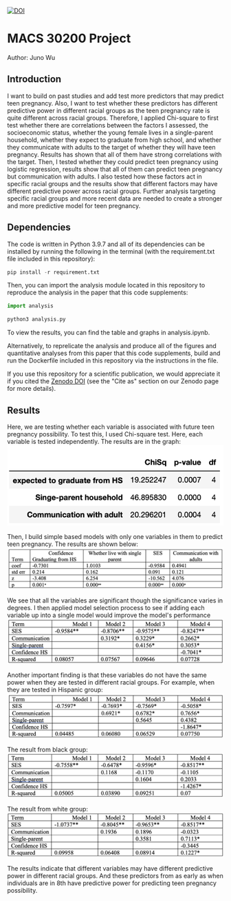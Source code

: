 [![DOI](https://zenodo.org/badge/DOI/10.5281/zenodo.6486884.svg)](https://doi.org/10.5281/zenodo.6486884)


# MACS 30200 Project

Author: Juno Wu

## Introduction

I want to build on past studies and add test more predictors that may predict teen pregnancy. Also, I want to test whether these predictors has different predictive power in different racial groups as the teen pregnancy rate is quite different across racial groups. Therefore, I applied Chi-square to first test whether there are correlations between the factors I assessed, the socioeconomic status, whether the young female lives in a single-parent household, whether they expect to graduate from high school, and whether they communicate with adults to the target of whether they will have teen pregnancy. Results has shown that all of them have strong correlations with the target. Then, I tested whether they could predict teen pregnancy using logistic regression, results show that all of them can predict teen pregnancy but communication with adults. I also tested how these factors act in specific racial groups and the results show that different factors may have different predictive power across racial groups.  Further analysis targeting specific racial groups and more recent data are needed to create a stronger and more predictive model for teen pregnancy.

## Dependencies

The code is written in Python 3.9.7 and all of its dependencies can be installed by running the following in the terminal (with the requirement.txt file included in this repository):


```python
pip install -r requirement.txt
```

Then, you can import the analysis module located in this repository to reproduce the analysis in the paper that this code supplements:


```python
import analysis 
```


```python
python3 analysis.py
```

To view the results, you can find the table and graphs in analysis.ipynb.

Alternatively, to reprelicate the analysis and produce all of the figures and quantitative analyses from this paper that this code supplements, build and run the Dockerfile included in this repository via the instructions in the file. 

If you use this repository for a scientific publication, we would appreciate it if you cited the [Zenodo DOI](https://doi.org/10.5281/zenodo.6486884) (see the "Cite as" section on our Zenodo page for more details).

## Results

Here, we are testing whether each variable is associated with future teen pregnancy possibility. To test this, I used Chi-square test. Here, each variable is tested independently. The results are in the graph:
<img src="https://github.com/macs30200-s22/replication-materials-JunoWuu/blob/main/Chisquare.png">


Then, I build simple based models with only one variables in them to predict teen pregnancy. The results are shown below:
<img src="https://github.com/macs30200-s22/replication-materials-JunoWuu/blob/main/LR1.png">


We see that all the variables are significant though the significance varies in degrees. I then applied model selection process to see if adding each variable up into a single model would improve the model's performance
<img src="https://github.com/macs30200-s22/replication-materials-JunoWuu/blob/main/ModelSelection.png">


Another important finding is that these variables do not have the same power when they are tested in different racial groups. For example, when they are tested in Hispanic group:
<img src="https://github.com/macs30200-s22/replication-materials-JunoWuu/blob/main/Hispanic.png">


The result from black group:
<img src="https://github.com/macs30200-s22/replication-materials-JunoWuu/blob/main/Black.png">


The result from white group:
<img src="https://github.com/macs30200-s22/replication-materials-JunoWuu/blob/main/White.png">


The results indicate that different variables may have different predictive power in different racial groups. And these predictors from as early as when individuals are in 8th have predictive power for predicting teen pregnancy possibility. 

